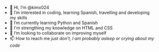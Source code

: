 - 👋 Hi, I’m @kimx024
- 👀 I’m interested in coding, learning Spanish, travelling and developing my skills 
- 🌱 I’m currently learning Python and Spanish
- 🍊 I'm strengthing my knowledge on HTML and CSS 
- 💞️ I’m looking to collaborate on improving myself
- 📫 How to reach me _just don't, I am probably asleep or crying about my code_

<!---
kimx024/kimx024 is a ✨ special ✨ repository because its `README.md` (this file) appears on your GitHub profile.
You can click the Preview link to take a look at your changes.
--->

